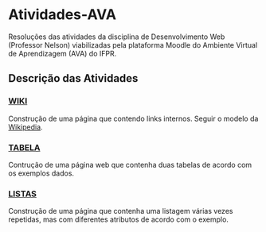 # Atividades-AVA

Resoluções das atividades da disciplina de Desenvolvimento Web (Professor Nelson) viabilizadas pela plataforma Moodle do Ambiente Virtual de Aprendizagem (AVA) do IFPR.


## Descrição das Atividades


### [WIKI](wiki.html)

Construção de uma página que contendo links internos. Seguir o modelo da [Wikipedia](http://pt.wikipedia.org/wiki/Html).

### [TABELA](tabela.html)

Contrução de uma página web que contenha duas tabelas de acordo com os exemplos dados.

### [LISTAS](listas.html)

Construção de uma página que contenha uma listagem várias vezes repetidas, mas com diferentes atributos de acordo com o exemplo.
